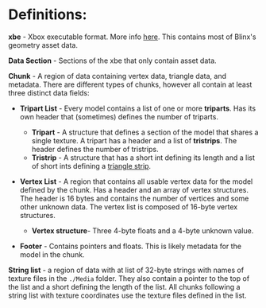 # Definitions:
__xbe__ - Xbox executable format. More info [here](http://xboxdevwiki.net/Xbe). This contains most of Blinx's geometry asset data.

__Data Section__ - Sections of the xbe that only contain asset data.

__Chunk__ - A region of data containing vertex data, triangle data, and metadata. There are different types of chunks, however all contain at least three distinct data fields:
* __Tripart List__ - Every model contains a list of one or more __triparts__. Has its own header that (sometimes) defines the number of triparts.
  * __Tripart__ - A structure that defines a section of the model that shares a single texture. A tripart has a header and a list of __tristrips__. The header defines the number of tristrips.
  * __Tristrip__ - A structure that has a short int defining its length and a list of short ints defining a [triangle strip](https://en.wikipedia.org/wiki/Triangle_strip).

* __Vertex List__ - A region that contains all usable vertex data for the model defined by the chunk. Has a header and an array of vertex structures. The header is 16 bytes and contains the number of vertices and some other unknown data. The vertex list is composed of 16-byte vertex structures.
  * __Vertex structure__- Three 4-byte floats and a 4-byte unknown value.

* __Footer__ - Contains pointers and floats. This is likely metadata for the model in the chunk.

__String list__ - a region of data with at list of 32-byte strings with names of texture files in the `./Media` folder. They also contain a pointer to the top of the list and a short defining the length of the list. All chunks following a string list with texture coordinates use the texture files defined in the list.
